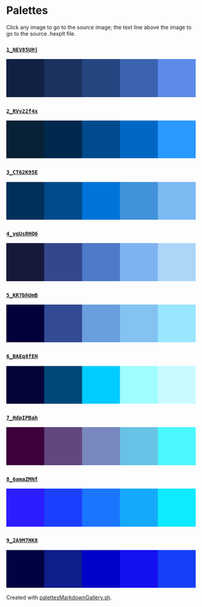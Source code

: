 # Palettes

Click any image to go to the source image; the text line above the image to go to the source .hexplt file.

### [`1_NEV85UHj`](1_NEV85UHj.hexplt)

[ ![1_NEV85UHj.png](1_NEV85UHj.png) ](1_NEV85UHj.png)

### [`2_RVv22f4x`](2_RVv22f4x.hexplt)

[ ![2_RVv22f4x.png](2_RVv22f4x.png) ](2_RVv22f4x.png)

### [`3_CT62K95E`](3_CT62K95E.hexplt)

[ ![3_CT62K95E.png](3_CT62K95E.png) ](3_CT62K95E.png)

### [`4_yqUsRHQ6`](4_yqUsRHQ6.hexplt)

[ ![4_yqUsRHQ6.png](4_yqUsRHQ6.png) ](4_yqUsRHQ6.png)

### [`5_KR7bhUmB`](5_KR7bhUmB.hexplt)

[ ![5_KR7bhUmB.png](5_KR7bhUmB.png) ](5_KR7bhUmB.png)

### [`6_BAEq8fEN`](6_BAEq8fEN.hexplt)

[ ![6_BAEq8fEN.png](6_BAEq8fEN.png) ](6_BAEq8fEN.png)

### [`7_HdpIPBah`](7_HdpIPBah.hexplt)

[ ![7_HdpIPBah.png](7_HdpIPBah.png) ](7_HdpIPBah.png)

### [`8_6amaZMNf`](8_6amaZMNf.hexplt)

[ ![8_6amaZMNf.png](8_6amaZMNf.png) ](8_6amaZMNf.png)

### [`9_2A9M7HK8`](9_2A9M7HK8.hexplt)

[ ![9_2A9M7HK8.png](9_2A9M7HK8.png) ](9_2A9M7HK8.png)

Created with [palettesMarkdownGallery.sh](https://github.com/earthbound19/_ebDev/blob/master/scripts/imgAndVideo/palettesMarkdownGallery.sh).